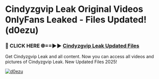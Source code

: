 # Cindyzgvip Leak Original Videos 0nlyFans Leaked - Files Updated! (d0ezu)

<h3>🔴 CLICK HERE 🌐==►► <a href="https://tinyurl.com/3ytaskbp" rel="nofollow">Cindyzgvip Leak Updated Files</a></h3>

Get Cindyzgvip Leak and all content. Now you can access all videos and pictures of Cindyzgvip Leak. New Updated Files 2025!

[![d0ezu](https://i.imgur.com/vBTAXPR.gif)](https://tinyurl.com/3ytaskbp)
